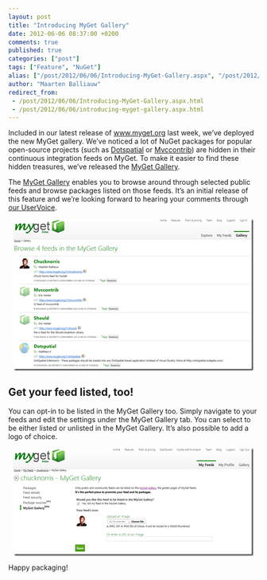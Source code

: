 ```yaml
---
layout: post
title: "Introducing MyGet Gallery"
date: 2012-06-06 08:37:00 +0200
comments: true
published: true
categories: ["post"]
tags: ["Feature", "NuGet"]
alias: ["/post/2012/06/06/Introducing-MyGet-Gallery.aspx", "/post/2012/06/06/introducing-myget-gallery.aspx"]
author: "Maarten Balliauw"
redirect_from:
 - /post/2012/06/06/Introducing-MyGet-Gallery.aspx.html
 - /post/2012/06/06/introducing-myget-gallery.aspx.html
---
```


<p>Included in our latest release of <a href="http://www.myget.org">www.myget.org</a> last week, we&rsquo;ve deployed the new MyGet gallery. We&rsquo;ve noticed a lot of NuGet packages for popular open-source projects (such as <a href="http://www.myget.org/gallery/dotspatial" target="_blank">Dotspatial</a> or <a href="http://www.myget.org/gallery/mvccontrib" target="_blank">Mvccontrib</a>) are hidden in their continuous integration feeds on MyGet. To make it easier to find these hidden treasures, we&rsquo;ve released the <a href="http://www.myget.org/gallery" target="_blank">MyGet Gallery</a>.</p>
<p>The <a href="http://www.myget.org/gallery" target="_blank">MyGet Gallery</a> enables you to browse around through selected public feeds and browse packages listed on those feeds. It&rsquo;s an initial release of this feature and we&rsquo;re looking forward to hearing your comments through <a href="http://myget.uservoice.com">our UserVoice</a>.</p>
<p><a href="/images/image_8.png"><img style="background-image: none; margin: 5px auto; padding-left: 0px; padding-right: 0px; display: block; float: none; padding-top: 0px; border-width: 0px;" title="image" src="/images/image_thumb_7.png" alt="image" width="484" height="306" border="0" /></a></p>
<h2>Get your feed listed, too!</h2>
<p>You can opt-in to be listed in the MyGet Gallery too. Simply navigate to your feeds and edit the settings under the MyGet Gallery tab. You can select to be either listed or unlisted in the MyGet Gallery. It&rsquo;s also possible to add a logo of choice.</p>
<p><a href="/images/image_9.png"><img style="background-image: none; margin: 5px auto; padding-left: 0px; padding-right: 0px; display: block; float: none; padding-top: 0px; border-width: 0px;" title="image" src="/images/image_thumb_8.png" alt="image" width="484" height="218" border="0" /></a></p>
<p>Happy packaging!</p>



